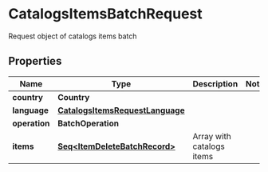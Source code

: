 

# CatalogsItemsBatchRequest

Request object of catalogs items batch

## Properties

Name | Type | Description | Notes
------------ | ------------- | ------------- | -------------
**country** | **Country** |  | 
**language** | [**CatalogsItemsRequestLanguage**](CatalogsItemsRequestLanguage.md) |  | 
**operation** | **BatchOperation** |  | 
**items** | [**Seq&lt;ItemDeleteBatchRecord&gt;**](ItemDeleteBatchRecord.md) | Array with catalogs items | 



